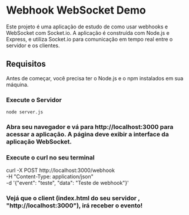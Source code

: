 # Webhook WebSocket Demo

Este projeto é uma aplicação de estudo de como usar webhooks e WebSocket com Socket.io. A aplicação é construída com Node.js e Express, e utiliza Socket.io para comunicação em tempo real entre o servidor e os clientes.

## Requisitos

Antes de começar, você precisa ter o Node.js e o npm instalados em sua máquina.

### Execute o Servidor

`node server.js`

### Abra seu navegador e vá para http://localhost:3000 para acessar a aplicação. A página deve exibir a interface da aplicação WebSocket.

### Execute o curl no seu terminal 

curl -X POST http://localhost:3000/webhook \
     -H "Content-Type: application/json" \
     -d '{"event": "teste", "data": "Teste de webhook"}'

### Vejá que o client (index.html do seu servidor , "http://localhost:3000"), irá receber o evento!
